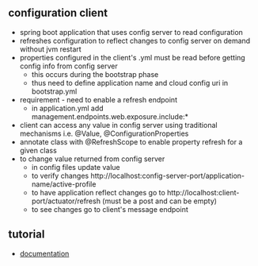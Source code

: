 ## configuration client

* spring boot application that uses config server to read configuration
* refreshes configuration to reflect changes to config server on demand without jvm restart
* properties configured in the client's .yml must be read before getting config info from config server
    * this occurs during the bootstrap phase
    * thus need to define application name and cloud config uri in bootstrap.yml
* requirement - need to enable a refresh endpoint
    * in application.yml add management.endpoints.web.exposure.include:*
* client can access any value in config server using traditional mechanisms i.e. @Value, @ConfigurationProperties
* annotate class with @RefreshScope to enable property refresh for a given class
* to change value returned from config server
    * in config files update value
    * to verify changes http://localhost:config-server-port/application-name/active-profile
    * to have application reflect changes go to http://localhost:client-port/actuator/refresh (must be a post and can be empty)
    * to see changes go to client's message endpoint
    
## tutorial

* [documentation](https://spring.io/guides/gs/centralized-configuration/)
